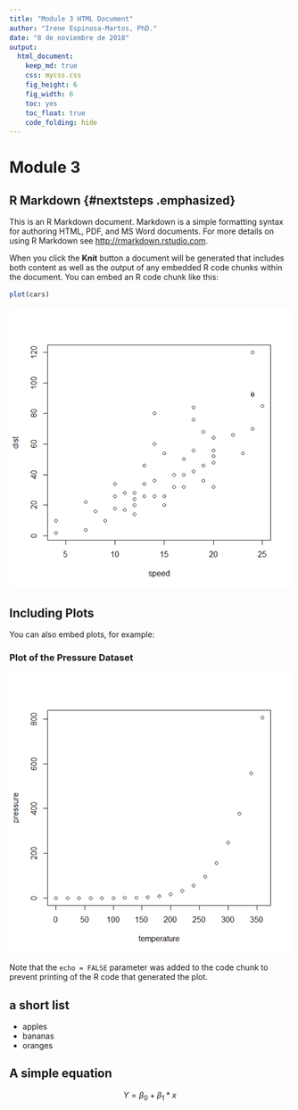 ```yaml
---
title: "Module 3 HTML Document"
author: "Irene Espinosa-Martos, PhD."
date: "8 de noviembre de 2018"
output: 
  html_document:
    keep_md: true
    css: mycss.css
    fig_height: 6
    fig_width: 6
    toc: yes
    toc_float: true
    code_folding: hide
---
```




# Module 3

## R Markdown {#nextsteps .emphasized}

This is an R Markdown document. Markdown is a simple formatting syntax for authoring HTML, PDF, and MS Word documents. For more details on using R Markdown see <http://rmarkdown.rstudio.com>.

When you click the **Knit** button a document will be generated that includes both content as well as the output of any embedded R code chunks within the document. You can embed an R code chunk like this:


```r
plot(cars)
```

![](html_document_files/figure-html/cars-1.png)<!-- -->

## Including Plots

You can also embed plots, for example:

### Plot of the Pressure Dataset

![](html_document_files/figure-html/pressure-1.png)<!-- -->

Note that the `echo = FALSE` parameter was added to the code chunk to prevent printing of the R code that generated the plot.

## a short list

* apples
* bananas
* oranges

## A simple equation

$$ Y = \beta_0 + \beta_1*x $$

